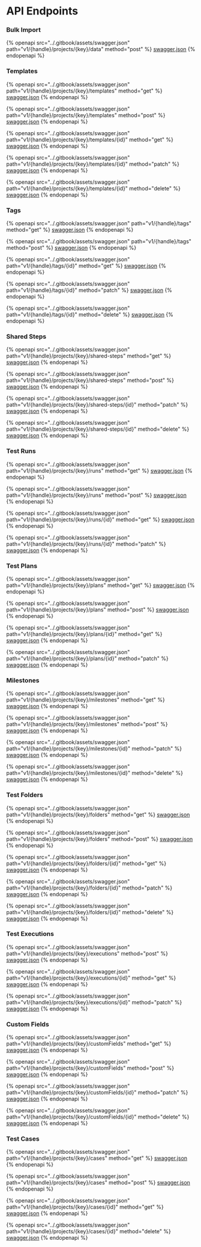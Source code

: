 # API Endpoints

### Bulk Import

{% openapi src="../.gitbook/assets/swagger.json" path="v1/{handle}/projects/{key}/data" method="post" %}
[swagger.json](<../.gitbook/assets/swagger.json>)
{% endopenapi %}

### Templates

{% openapi src="../.gitbook/assets/swagger.json" path="v1/{handle}/projects/{key}/templates" method="get" %}
[swagger.json](../.gitbook/assets/swagger.json)
{% endopenapi %}

{% openapi src="../.gitbook/assets/swagger.json" path="v1/{handle}/projects/{key}/templates" method="post" %}
[swagger.json](../.gitbook/assets/swagger.json)
{% endopenapi %}

{% openapi src="../.gitbook/assets/swagger.json" path="v1/{handle}/projects/{key}/templates/{id}" method="get" %}
[swagger.json](../.gitbook/assets/swagger.json)
{% endopenapi %}

{% openapi src="../.gitbook/assets/swagger.json" path="v1/{handle}/projects/{key}/templates/{id}" method="patch" %}
[swagger.json](../.gitbook/assets/swagger.json)
{% endopenapi %}

{% openapi src="../.gitbook/assets/swagger.json" path="v1/{handle}/projects/{key}/templates/{id}" method="delete" %}
[swagger.json](../.gitbook/assets/swagger.json)
{% endopenapi %}

### Tags

{% openapi src="../.gitbook/assets/swagger.json" path="v1/{handle}/tags" method="get" %}
[swagger.json](../.gitbook/assets/swagger.json)
{% endopenapi %}

{% openapi src="../.gitbook/assets/swagger.json" path="v1/{handle}/tags" method="post" %}
[swagger.json](../.gitbook/assets/swagger.json)
{% endopenapi %}

{% openapi src="../.gitbook/assets/swagger.json" path="v1/{handle}/tags/{id}" method="get" %}
[swagger.json](../.gitbook/assets/swagger.json)
{% endopenapi %}

{% openapi src="../.gitbook/assets/swagger.json" path="v1/{handle}/tags/{id}" method="patch" %}
[swagger.json](../.gitbook/assets/swagger.json)
{% endopenapi %}

{% openapi src="../.gitbook/assets/swagger.json" path="v1/{handle}/tags/{id}" method="delete" %}
[swagger.json](../.gitbook/assets/swagger.json)
{% endopenapi %}

### Shared Steps

{% openapi src="../.gitbook/assets/swagger.json" path="v1/{handle}/projects/{key}/shared-steps" method="get" %}
[swagger.json](../.gitbook/assets/swagger.json)
{% endopenapi %}

{% openapi src="../.gitbook/assets/swagger.json" path="v1/{handle}/projects/{key}/shared-steps" method="post" %}
[swagger.json](../.gitbook/assets/swagger.json)
{% endopenapi %}

{% openapi src="../.gitbook/assets/swagger.json" path="v1/{handle}/projects/{key}/shared-steps/{id}" method="patch" %}
[swagger.json](../.gitbook/assets/swagger.json)
{% endopenapi %}

{% openapi src="../.gitbook/assets/swagger.json" path="v1/{handle}/projects/{key}/shared-steps/{id}" method="delete" %}
[swagger.json](../.gitbook/assets/swagger.json)
{% endopenapi %}

### Test Runs

{% openapi src="../.gitbook/assets/swagger.json" path="v1/{handle}/projects/{key}/runs" method="get" %}
[swagger.json](../.gitbook/assets/swagger.json)
{% endopenapi %}

{% openapi src="../.gitbook/assets/swagger.json" path="v1/{handle}/projects/{key}/runs" method="post" %}
[swagger.json](../.gitbook/assets/swagger.json)
{% endopenapi %}

{% openapi src="../.gitbook/assets/swagger.json" path="v1/{handle}/projects/{key}/runs/{id}" method="get" %}
[swagger.json](../.gitbook/assets/swagger.json)
{% endopenapi %}

{% openapi src="../.gitbook/assets/swagger.json" path="v1/{handle}/projects/{key}/runs/{id}" method="patch" %}
[swagger.json](../.gitbook/assets/swagger.json)
{% endopenapi %}

### Test Plans

{% openapi src="../.gitbook/assets/swagger.json" path="v1/{handle}/projects/{key}/plans" method="get" %}
[swagger.json](../.gitbook/assets/swagger.json)
{% endopenapi %}

{% openapi src="../.gitbook/assets/swagger.json" path="v1/{handle}/projects/{key}/plans" method="post" %}
[swagger.json](../.gitbook/assets/swagger.json)
{% endopenapi %}

{% openapi src="../.gitbook/assets/swagger.json" path="v1/{handle}/projects/{key}/plans/{id}" method="get" %}
[swagger.json](../.gitbook/assets/swagger.json)
{% endopenapi %}

{% openapi src="../.gitbook/assets/swagger.json" path="v1/{handle}/projects/{key}/plans/{id}" method="patch" %}
[swagger.json](../.gitbook/assets/swagger.json)
{% endopenapi %}

### Milestones

{% openapi src="../.gitbook/assets/swagger.json" path="v1/{handle}/projects/{key}/milestones" method="get" %}
[swagger.json](../.gitbook/assets/swagger.json)
{% endopenapi %}

{% openapi src="../.gitbook/assets/swagger.json" path="v1/{handle}/projects/{key}/milestones" method="post" %}
[swagger.json](../.gitbook/assets/swagger.json)
{% endopenapi %}

{% openapi src="../.gitbook/assets/swagger.json" path="v1/{handle}/projects/{key}/milestones/{id}" method="patch" %}
[swagger.json](../.gitbook/assets/swagger.json)
{% endopenapi %}

{% openapi src="../.gitbook/assets/swagger.json" path="v1/{handle}/projects/{key}/milestones/{id}" method="delete" %}
[swagger.json](../.gitbook/assets/swagger.json)
{% endopenapi %}

### Test Folders

{% openapi src="../.gitbook/assets/swagger.json" path="v1/{handle}/projects/{key}/folders" method="get" %}
[swagger.json](../.gitbook/assets/swagger.json)
{% endopenapi %}

{% openapi src="../.gitbook/assets/swagger.json" path="v1/{handle}/projects/{key}/folders" method="post" %}
[swagger.json](../.gitbook/assets/swagger.json)
{% endopenapi %}

{% openapi src="../.gitbook/assets/swagger.json" path="v1/{handle}/projects/{key}/folders/{id}" method="get" %}
[swagger.json](../.gitbook/assets/swagger.json)
{% endopenapi %}

{% openapi src="../.gitbook/assets/swagger.json" path="v1/{handle}/projects/{key}/folders/{id}" method="patch" %}
[swagger.json](../.gitbook/assets/swagger.json)
{% endopenapi %}

{% openapi src="../.gitbook/assets/swagger.json" path="v1/{handle}/projects/{key}/folders/{id}" method="delete" %}
[swagger.json](../.gitbook/assets/swagger.json)
{% endopenapi %}

### Test Executions

{% openapi src="../.gitbook/assets/swagger.json" path="v1/{handle}/projects/{key}/executions" method="post" %}
[swagger.json](../.gitbook/assets/swagger.json)
{% endopenapi %}

{% openapi src="../.gitbook/assets/swagger.json" path="v1/{handle}/projects/{key}/executions/{id}" method="get" %}
[swagger.json](../.gitbook/assets/swagger.json)
{% endopenapi %}

{% openapi src="../.gitbook/assets/swagger.json" path="v1/{handle}/projects/{key}/executions/{id}" method="patch" %}
[swagger.json](../.gitbook/assets/swagger.json)
{% endopenapi %}

### Custom Fields

{% openapi src="../.gitbook/assets/swagger.json" path="v1/{handle}/projects/{key}/customFields" method="get" %}
[swagger.json](../.gitbook/assets/swagger.json)
{% endopenapi %}

{% openapi src="../.gitbook/assets/swagger.json" path="v1/{handle}/projects/{key}/customFields" method="post" %}
[swagger.json](../.gitbook/assets/swagger.json)
{% endopenapi %}

{% openapi src="../.gitbook/assets/swagger.json" path="v1/{handle}/projects/{key}/customFields/{id}" method="patch" %}
[swagger.json](../.gitbook/assets/swagger.json)
{% endopenapi %}

{% openapi src="../.gitbook/assets/swagger.json" path="v1/{handle}/projects/{key}/customFields/{id}" method="delete" %}
[swagger.json](../.gitbook/assets/swagger.json)
{% endopenapi %}

### Test Cases

{% openapi src="../.gitbook/assets/swagger.json" path="v1/{handle}/projects/{key}/cases" method="get" %}
[swagger.json](../.gitbook/assets/swagger.json)
{% endopenapi %}

{% openapi src="../.gitbook/assets/swagger.json" path="v1/{handle}/projects/{key}/cases" method="post" %}
[swagger.json](../.gitbook/assets/swagger.json)
{% endopenapi %}

{% openapi src="../.gitbook/assets/swagger.json" path="v1/{handle}/projects/{key}/cases/{id}" method="get" %}
[swagger.json](../.gitbook/assets/swagger.json)
{% endopenapi %}

{% openapi src="../.gitbook/assets/swagger.json" path="v1/{handle}/projects/{key}/cases/{id}" method="delete" %}
[swagger.json](../.gitbook/assets/swagger.json)
{% endopenapi %}

